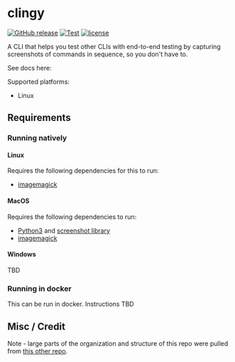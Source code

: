 # clingy

[![GitHub release](https://img.shields.io/github/release/madhuravius/clingy)](https://github.com/madhuravius/clingy/)
[![Test](https://github.com/madhuravius/clingy/actions/workflows/test.yaml/badge.svg)](https://github.com/madhuravius/clingy/actions/workflows/test.yaml)
[![license](https://img.shields.io/github/license/madhuravius/clingy.svg)](https://github.com/madhuravius/clingy/blob/main/LICENSE)

A CLI that helps you test other CLIs with end-to-end testing by capturing screenshots of commands in sequence,
so you don't have to.

See docs here: 

Supported platforms:

* Linux

## Requirements

### Running natively

#### Linux

Requires the following dependencies for this to run:

* [imagemagick](https://imagemagick.org/script/download.php)

#### MacOS

Requires the following dependencies to run:

* [Python3](https://www.python.org/downloads/macos/) and [screenshot library](https://pypi.org/project/screenshot/)
* [imagemagick](https://imagemagick.org/script/download.php)

#### Windows

TBD

### Running in docker

This can be run in docker. Instructions TBD

## Misc / Credit

Note - large parts of the organization and structure of this repo were pulled from
[this other repo](https://github.com/aptible/cloud-cli/).
